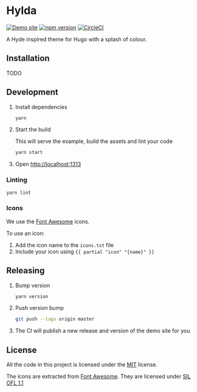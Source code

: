 Hylda
=====

[![Demo site](https://img.shields.io/badge/demo-site-brightgreen.svg)](https://hylda-theme.netlify.com/)
[![npm version](https://badge.fury.io/js/hugo-hylda.svg)](https://badge.fury.io/js/hugo-hylda)
[![CircleCI](https://circleci.com/gh/dotboris/hylda.svg?style=svg)](https://circleci.com/gh/dotboris/hylda)

A Hyde inspired theme for Hugo with a splash of colour.

Installation
------------

TODO

Development
-----------

1.  Install dependencies

    ```sh
    yarn
    ```

1.  Start the build

    This will serve the example, build the assets and lint your code

    ```sh
    yarn start
    ```

1.  Open <http://localhost:1313>

### Linting

```sh
yarn lint
```

### Icons

We use the [Font Awesome](http://fontawesome.io/) icons.

To use an icon:

1.  Add the icon name to the `icons.txt` file
1.  Include your icon using `{{ partial "icon" "{name}" }}`

Releasing
---------

1.  Bump version

    ```sh
    yarn version
    ```

1.  Push version bump

    ```sh
    git push --tags origin master
    ```

1.  The CI will publish a new release and version of the demo site for you

License
-------

All the code in this project is licensed under the [MIT](LICENSE) license.

The icons are extracted from [Font Awesome](http://fontawesome.io/). They are
licensed under [SIL OFL 1.1](http://scripts.sil.org/OFL)
